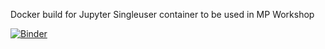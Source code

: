 Docker build for Jupyter Singleuser container to be used in MP Workshop

[![Binder](https://mybinder.org/badge_logo.svg)](https://mybinder.org/v2/gh/shreddd/jupyter-singleuser-mp/master)

